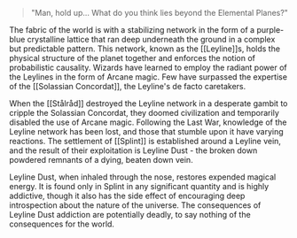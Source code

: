 >"Man, hold up... What do you think lies beyond the Elemental Planes?"

The fabric of the world is with a stabilizing network in the form of a purple-blue crystalline lattice that ran deep underneath the ground in a complex but predictable pattern. This network, known as the [[Leyline]]s, holds the physical structure of the planet together and enforces the notion of probabilistic causality. Wizards have learned to employ the radiant power of the Leylines in the form of Arcane magic. Few have surpassed the expertise of the [[Solassian Concordat]], the Leyline's de facto caretakers.

When the [[Stålråd]] destroyed the Leyline network in a desperate gambit to cripple the Solassian Concordat, they doomed civilization and temporarily disabled the use of Arcane magic. Following the Last War, knowledge of the Leyline network has been lost, and those that stumble upon it have varying reactions. The settlement of [[Splint]] is established around a Leyline vein, and the result of their exploitation is Leyline Dust - the broken down powdered remnants of a dying, beaten down vein.

Leyline Dust, when inhaled through the nose, restores expended magical energy. It is found only in Splint in any significant quantity and is highly addictive, though it also has the side effect of encouraging deep introspection about the nature of the universe. The consequences of Leyline Dust addiction are potentially deadly, to say nothing of the consequences for the world.